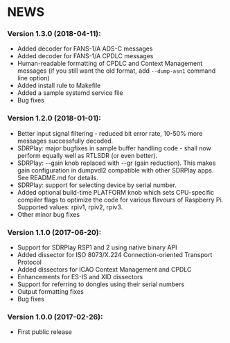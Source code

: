 # NEWS

### Version 1.3.0 (2018-04-11):
* Added decoder for FANS-1/A ADS-C messages
* Added decoder for FANS-1/A CPDLC messages
* Human-readable formatting of CPDLC and Context Management messages
  (if you still want the old format, add `--dump-asn1` command line
  option)
* Added install rule to Makefile
* Added a sample systemd service file
* Bug fixes

### Version 1.2.0 (2018-01-01):
* Better input signal filtering - reduced bit error rate, 10-50% more
  messages successfully decoded.
* SDRPlay: major bugfixes in sample buffer handling code - shall now
  perform equally well as RTLSDR (or even better).
* SDRPlay: --gain knob replaced with --gr (gain reduction). This makes
  gain configuration in dumpvdl2 compatible with other SDRPlay apps.
  See README.md for details.
* SDRPlay: support for selecting device by serial number.
* Added optional build-time PLATFORM knob which sets CPU-specific
  compiler flags to optimize the code for various flavours of
  Raspberry Pi. Supported values: rpiv1, rpiv2, rpiv3.
* Other minor bug fixes

### Version 1.1.0 (2017-06-20):
* Support for SDRPlay RSP1 and 2 using native binary API
* Added dissector for ISO 8073/X.224 Connection-oriented Transport Protocol
* Added dissectors for ICAO Context Management and CPDLC
* Enhancements for ES-IS and XID dissectors
* Support for referring to dongles using their serial numbers
* Output formatting fixes
* Bug fixes

### Version 1.0.0 (2017-02-26):
* First public release
